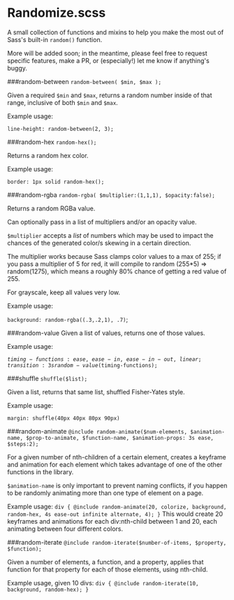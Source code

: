 # Randomize.scss

A small collection of functions and mixins to help you make the most out of Sass's built-in `random()` function.

More will be added soon; in the meantime, please feel free to request specific features, make a PR, or (especially!) let me know if anything's buggy.

###random-between
`random-between( $min, $max );`

Given a required `$min` and `$max`,  returns a random number inside of that range, inclusive of both `$min` and `$max`.

Example usage:

`line-height: random-between(2, 3);`


###random-hex
`random-hex();`

Returns a random hex color.

Example usage:

`border: 1px solid random-hex();`

###random-rgba
`random-rgba( $multiplier:(1,1,1), $opacity:false);`

Returns a random RGBa value.

Can optionally pass in a list of multipliers and/or an opacity value. 

`$multiplier` accepts a *list* of numbers which may be used to impact the chances of the generated color/s skewing in a certain direction.

The multiplier works because Sass clamps color values to a max of 255; if you pass a multiplier of 5 for red, it will compile to random (255*5) => random(1275), which means a roughly 80% chance of getting a red value of 255.

For grayscale, keep all values very low.

Example usage:

`background: random-rgba((.3,.2,1), .7)`;

###random-value 
Given a list of values, returns one of those values.

Example usage:

<code>$timing-functions: ease, ease-in, ease-in-out, linear;
transition: 3s random-value($timing-functions);</code>

###shuffle
`shuffle($list);`

Given a list, returns that same list, shuffled Fisher-Yates style.

Example usage:

`margin: shuffle(40px 40px 80px 90px)`

###random-animate
`@include random-animate($num-elements, $animation-name, $prop-to-animate, $function-name, $animation-props: 3s ease, $steps:2);`

For a given number of nth-children of a certain element, creates a keyframe and animation for each element which takes advantage of one of the other functions in the library.

`$animation-name` is only important to prevent naming conflicts, if you happen to be randomly animating more than one type of element on a page.

Example usage: 
`div { @include random-animate(20, colorize, background, random-hex, 4s ease-out infinite alternate, 4); }`
This would create 20 keyframes and animations for each div:nth-child between 1 and 20, each animating between four different colors.

###random-iterate
`@include random-iterate($number-of-items, $property, $function);`

Given a number of elements, a function, and a property, applies that function for that property for each of those elements, using nth-child.

Example usage, given 10 divs:
`div { @include random-iterate(10, background, random-hex); }`